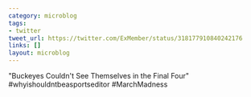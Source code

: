 ```yaml
---
category: microblog
tags:
- twitter
tweet_url: https://twitter.com/ExMember/status/318177910840242176
links: []
layout: microblog
---
```

"Buckeyes Couldn't See Themselves in the Final Four" #whyishouldntbeasportseditor #MarchMadness
